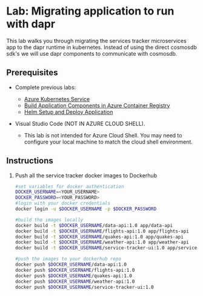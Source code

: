 # Lab: Migrating application to run with dapr

This lab walks you through migrating the services tracker microservices app to the dapr runtime in kubernetes. Instead of using the direct cosmosdb sdk's we will use dapr components to communicate with cosmosdb. 

## Prerequisites

* Complete previous labs:
    * [Azure Kubernetes Service](../../create-aks-cluster/README.md)
    * [Build Application Components in Azure Container Registry](../../build-application/README.md)
    * [Helm Setup and Deploy Application](../../helm-setup-deploy/README.md)

* Visual Studio Code (NOT IN AZURE CLOUD SHELL). 

    * This lab is not intended for Azure Cloud Shell. You may need to configure your local machine to match the cloud shell environment. 

## Instructions

1. Push all the service tracker docker images to Dockerhub

    ```bash
    #set variables for docker authentication
    DOCKER_USERNAME=<YOUR_USERNAME>
    DOCKER_PASSWORD=<YOUR_PASSWORD>
    #login with your docker credentials
    docker login -u $DOCKER_USERNAME -p $DOCKER_PASSWORD

    #build the images locally
    docker build -t $DOCKER_USERNAME/data-api:1.0 app/data-api
    docker build -t $DOCKER_USERNAME/flights-api:1.0 app/flights-api
    docker build -t $DOCKER_USERNAME/quakes-api:1.0 app/quakes-api
    docker build -t $DOCKER_USERNAME/weather-api:1.0 app/weather-api
    docker build -t $DOCKER_USERNAME/service-tracker-ui:1.0 app/service-tracker-ui

    #push the images to your dockerhub repo
    docker push $DOCKER_USERNAME/data-api:1.0
    docker push $DOCKER_USERNAME/flights-api:1.0
    docker push $DOCKER_USERNAME/quakes-api:1.0 
    docker push $DOCKER_USERNAME/weather-api:1.0 
    docker push $DOCKER_USERNAME/service-tracker-ui:1.0
    ```